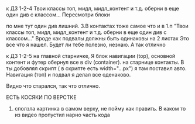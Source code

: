 к ДЗ 1-2-4
Твои классы топ, мидл, мидл_контент и т.д. оберни в еще один див с классом...
Пересмотри блоки <div class="middle">
<div class="middle__content">
<div class="middle__info"> по мне тут один див лишний. 3.В контактах тоже самое что и в 1.п "Твои классы топ, мидл, мидл_контент и т.д. оберни в еще один див с классом..."
Вроде как подвалы должны быть одинаковы на 2 листах Это все что я нашел. Будет ли тебе полезно, незнаю. А так отлично

к ДЗ 1-2-5
на главной старничке, Я блок навигации (top), основной контент и футер обернул все в div (container).
на старнице контакты. В ты добовлял скрипт ( в скрипте есть width="...px") я там поставил авто.
Навигация (топ) и подвал я делал все оденаково.

Видно что старался, так что отлично.

  
  ЕСТЬ КОСЯКИ ПО ВЕРСТКЕ
  1) сползла картинка в самом верху, не пойму как править. В каком то из видео пропустил нарно часть кода
